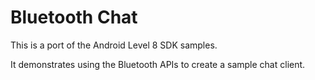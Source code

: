 Bluetooth Chat
==============

This is a port of the Android Level 8 SDK samples.

It demonstrates using the Bluetooth APIs to create a sample chat client.
